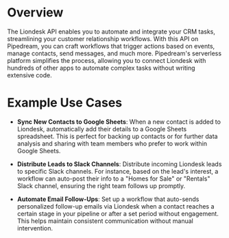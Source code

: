 # Overview

The Liondesk API enables you to automate and integrate your CRM tasks, streamlining your customer relationship workflows. With this API on Pipedream, you can craft workflows that trigger actions based on events, manage contacts, send messages, and much more. Pipedream's serverless platform simplifies the process, allowing you to connect Liondesk with hundreds of other apps to automate complex tasks without writing extensive code.

# Example Use Cases

- **Sync New Contacts to Google Sheets**: When a new contact is added to Liondesk, automatically add their details to a Google Sheets spreadsheet. This is perfect for backing up contacts or for further data analysis and sharing with team members who prefer to work within Google Sheets.

- **Distribute Leads to Slack Channels**: Distribute incoming Liondesk leads to specific Slack channels. For instance, based on the lead's interest, a workflow can auto-post their info to a "Homes for Sale" or "Rentals" Slack channel, ensuring the right team follows up promptly.

- **Automate Email Follow-Ups**: Set up a workflow that auto-sends personalized follow-up emails via Liondesk when a contact reaches a certain stage in your pipeline or after a set period without engagement. This helps maintain consistent communication without manual intervention.
